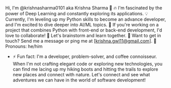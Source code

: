 Hi, I'm @krishnasharma0101 aka Krishna Sharma 🌟
🔥 I'm fascinated by the power of Deep Learning and constantly exploring its applications.
💡 Currently, I'm leveling up my Python skills to become an advance developer, and I'm excited to dive deeper into AI/ML topics.
💬 If you're working on a project that combines Python with front-end or back-end development, I'd love to collaborate! 🤝 Let's brainstorm and learn together.
📲 Want to get in touch? Send me a message or ping me at [krishna.gwl11@gmail.com].
🌈 Pronouns:  he/him
- ⚡ Fun fact: I'm a developer, problem-solver, and coffee connoisseur. When I'm not crafting elegant code or exploring new technologies, you can find me lacing up my hiking boots and hitting the trails to explore new places and connect with nature. Let's connect and see what adventures we can have in the world of software development!
